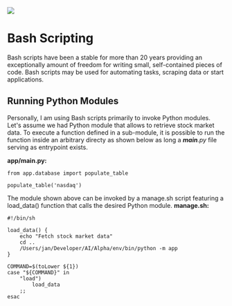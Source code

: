 <!--
date=2022-09-02
topic=Bash
-->

<img class='full' src='assets/posts/guides/011_hyperledger_indy/thumbnail.png'>

# Bash Scripting
Bash scripts have been a stable for more than 20 years providing an exceptionally amount of freedom for writing small, self-contained pieces of code. Bash scripts may be used for automating tasks, scraping data or start applications.

## Running Python Modules
Personally, I am using Bash scripts primarily to invoke Python modules. Let's assume we had Python module that allows to retrieve stock market data. To execute a function defined in a sub-module, it is possible to run the function inside an arbitrary directy as shown below as long a *__main__.py* file serving as entrypoint exists.

**app/__main__.py:**
```TS
from app.database import populate_table

populate_table('nasdaq')
```

The module shown above can be invoked by a manage.sh script featuring a load_data() function that calls the desired Python module.
**manage.sh:**
```TS
#!/bin/sh

load_data() {
    echo "Fetch stock market data"
    cd ..
    /Users/jan/Developer/AI/Alpha/env/bin/python -m app
}

COMMAND=$(toLower ${1})
case "${COMMAND}" in
    "load")
        load_data
    ;;
esac
```
